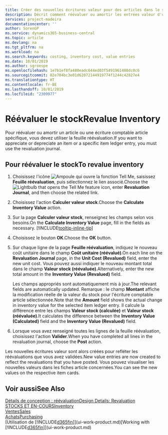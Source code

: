 ```yaml
---
title: Créer des nouvelles écritures valeur pour des articles dans le stock| Microsoft Docs
description: Décrit comment réévaluer ou amortir les entrées valeur d'un ou de plusieurs articles dans le stock en validant leur valeur calculée courante.
services: project-madeira
documentationcenter: ''
author: SorenGP
ms.service: dynamics365-business-central
ms.topic: article
ms.devlang: na
ms.tgt_pltfrm: na
ms.workload: na
ms.search.keywords: costing, inventory cost, value entries
ms.date: 10/01/2019
ms.author: sgroespe
ms.openlocfilehash: 1e7b1ef8fa480eadc644ed03f5491961480dc0c6
ms.sourcegitcommit: 02e704bc3e01d62072144919774f1244c42827e4
ms.translationtype: HT
ms.contentlocale: fr-BE
ms.lasthandoff: 10/01/2019
ms.locfileid: "2309977"
---
```

# <a name="revalue-inventory"></a><span data-ttu-id="46778-103">Réévaluer le stock</span><span class="sxs-lookup"><span data-stu-id="46778-103">Revalue Inventory</span></span>
<span data-ttu-id="46778-104">Pour réévaluer ou amortir un article ou une écriture comptable article spécifique, vous devez utiliser la feuille réévaluation.</span><span class="sxs-lookup"><span data-stu-id="46778-104">If you want to appreciate or depreciate an item or a specific item ledger entry, you must use the revaluation journal.</span></span>

## <a name="to-revalue-inventory"></a><span data-ttu-id="46778-105">Pour réévaluer le stock</span><span class="sxs-lookup"><span data-stu-id="46778-105">To revalue inventory</span></span>
1. <span data-ttu-id="46778-106">Choisissez l'icône ![Ampoule qui ouvre la fonction Tell Me](media/ui-search/search_small.png "Dites-moi ce que vous voulez faire"), saisissez **Feuille réévaluation**, puis sélectionnez le lien associé.</span><span class="sxs-lookup"><span data-stu-id="46778-106">Choose the ![Lightbulb that opens the Tell Me feature](media/ui-search/search_small.png "Tell me what you want to do") icon, enter **Revaluation Journal**, and then choose the related link.</span></span>
2. <span data-ttu-id="46778-107">Choisissez l'action **Calculer valeur stock**.</span><span class="sxs-lookup"><span data-stu-id="46778-107">Choose the **Calculate Inventory Value** action.</span></span>
3. <span data-ttu-id="46778-108">Sur la page **Calculer valeur stock**, renseignez les champs selon vos besoins.</span><span class="sxs-lookup"><span data-stu-id="46778-108">On the **Calculate Inventory Value** page, fill in the fields as necessary.</span></span> [!INCLUDE[tooltip-inline-tip](includes/tooltip-inline-tip_md.md)]
4. <span data-ttu-id="46778-109">Choisissez le bouton **OK**.</span><span class="sxs-lookup"><span data-stu-id="46778-109">Choose the **OK** button.</span></span>
5. <span data-ttu-id="46778-110">Sur chaque ligne de la page **Feuille réévaluation**, indiquez le nouveau coût unitaire dans le champ **Coût unitaire (réévalué)**.</span><span class="sxs-lookup"><span data-stu-id="46778-110">On each line on the **Revaluation Journal** page, in the **Unit Cost (Revalued)** field, enter the new unit cost.</span></span> <span data-ttu-id="46778-111">Vous pouvez aussi indiquer le nouveau montant total dans le champ **Valeur stock (réévaluée)**.</span><span class="sxs-lookup"><span data-stu-id="46778-111">Alternatively, enter the new total amount in the **Inventory Value (Revalued)** field.</span></span>

    <span data-ttu-id="46778-112">Les champs appropriés sont automatiquement mis à jour.</span><span class="sxs-lookup"><span data-stu-id="46778-112">The relevant fields are automatically updated.</span></span> <span data-ttu-id="46778-113">Remarque : le champ **Montant** affiche la modification réelle de la valeur du stock pour l'écriture comptable article sélectionnée.</span><span class="sxs-lookup"><span data-stu-id="46778-113">Note that the **Amount** field shows the actual change in inventory value for the selected item ledger entry.</span></span> <span data-ttu-id="46778-114">Il calcule la différence entre les champs **Valeur stock (calculée)** et **Valeur stock (réévaluée)**.</span><span class="sxs-lookup"><span data-stu-id="46778-114">It calculates the difference between the **Inventory Value (Calculated)** field and the **Inventory Value (Revalued)** field.</span></span>
6. <span data-ttu-id="46778-115">Lorsque vous avez renseigné toutes les lignes de la feuille réévaluation, choisissez l'action **Valider**.</span><span class="sxs-lookup"><span data-stu-id="46778-115">When you have completed all lines in the revaluation journal, choose the **Post** action.</span></span>

<span data-ttu-id="46778-116">Les nouvelles écritures valeur sont alors créées pour refléter les réévaluations que vous avez validées.</span><span class="sxs-lookup"><span data-stu-id="46778-116">New value entries are now created to reflect the revaluations that you have posted.</span></span> <span data-ttu-id="46778-117">Vous pouvez visualiser les nouvelles valeurs dans les fiches article concernées.</span><span class="sxs-lookup"><span data-stu-id="46778-117">You can see the new values on the respective item cards.</span></span>

## <a name="see-also"></a><span data-ttu-id="46778-118">Voir aussi</span><span class="sxs-lookup"><span data-stu-id="46778-118">See Also</span></span>
[<span data-ttu-id="46778-119">Détails de conception : réévaluation</span><span class="sxs-lookup"><span data-stu-id="46778-119">Design Details: Revaluation</span></span>](design-details-revaluation.md)  
[<span data-ttu-id="46778-120">STOCKS ET EN-COURS</span><span class="sxs-lookup"><span data-stu-id="46778-120">Inventory</span></span>](inventory-manage-inventory.md)  
[<span data-ttu-id="46778-121">Ventes</span><span class="sxs-lookup"><span data-stu-id="46778-121">Sales</span></span>](sales-manage-sales.md)  
[<span data-ttu-id="46778-122">Achats</span><span class="sxs-lookup"><span data-stu-id="46778-122">Purchasing</span></span>](purchasing-manage-purchasing.md)  
<span data-ttu-id="46778-123">[Utilisation de [!INCLUDE[d365fin](includes/d365fin_md.md)]](ui-work-product.md)</span><span class="sxs-lookup"><span data-stu-id="46778-123">[Working with [!INCLUDE[d365fin](includes/d365fin_md.md)]](ui-work-product.md)</span></span>
